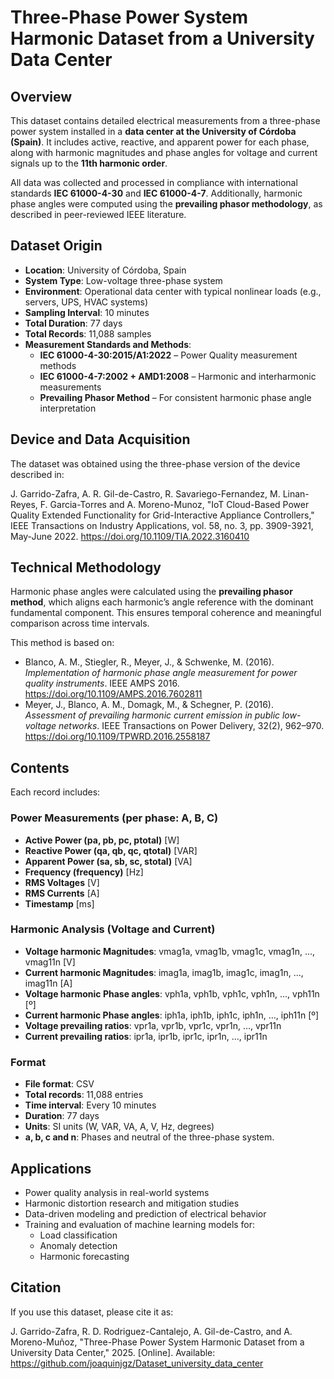 # Three-Phase Power System Harmonic Dataset from a University Data Center

## Overview

This dataset contains detailed electrical measurements from a three-phase power system installed in a **data center at the University of Córdoba (Spain)**. It includes active, reactive, and apparent power for each phase, along with harmonic magnitudes and phase angles for voltage and current signals up to the **11th harmonic order**.

All data was collected and processed in compliance with international standards **IEC 61000-4-30** and **IEC 61000-4-7**. Additionally, harmonic phase angles were computed using the **prevailing phasor methodology**, as described in peer-reviewed IEEE literature.

## Dataset Origin

- **Location**: University of Córdoba, Spain  
- **System Type**: Low-voltage three-phase system  
- **Environment**: Operational data center with typical nonlinear loads (e.g., servers, UPS, HVAC systems)  
- **Sampling Interval**: 10 minutes  
- **Total Duration**: 77 days  
- **Total Records**: 11,088 samples  
- **Measurement Standards and Methods**:
  - **IEC 61000-4-30:2015/A1:2022** – Power Quality measurement methods
  - **IEC 61000-4-7:2002 + AMD1:2008** – Harmonic and interharmonic measurements
  - **Prevailing Phasor Method** – For consistent harmonic phase angle interpretation

## Device and Data Acquisition

The dataset was obtained using the three-phase version of the device described in:

J. Garrido-Zafra, A. R. Gil-de-Castro, R. Savariego-Fernandez, M. Linan-Reyes, F. Garcia-Torres and A. Moreno-Munoz, "IoT Cloud-Based Power Quality Extended Functionality for Grid-Interactive Appliance Controllers," IEEE Transactions on Industry Applications, vol. 58, no. 3, pp. 3909-3921, May-June 2022. https://doi.org/10.1109/TIA.2022.3160410

## Technical Methodology

Harmonic phase angles were calculated using the **prevailing phasor method**, which aligns each harmonic’s angle reference with the dominant fundamental component. This ensures temporal coherence and meaningful comparison across time intervals.

This method is based on:

- Blanco, A. M., Stiegler, R., Meyer, J., & Schwenke, M. (2016). *Implementation of harmonic phase angle measurement for power quality instruments*. IEEE AMPS 2016. https://doi.org/10.1109/AMPS.2016.7602811  
- Meyer, J., Blanco, A. M., Domagk, M., & Schegner, P. (2016). *Assessment of prevailing harmonic current emission in public low-voltage networks*. IEEE Transactions on Power Delivery, 32(2), 962–970. https://doi.org/10.1109/TPWRD.2016.2558187

## Contents

Each record includes:

### Power Measurements (per phase: A, B, C)
- **Active Power (pa, pb, pc, ptotal)** [W]
- **Reactive Power (qa, qb, qc, qtotal)** [VAR]
- **Apparent Power (sa, sb, sc, stotal)** [VA]
- **Frequency (frequency)** [Hz]
- **RMS Voltages** [V]
- **RMS Currents** [A]
- **Timestamp** [ms]

### Harmonic Analysis (Voltage and Current)
- **Voltage harmonic Magnitudes**: vmag1a, vmag1b, vmag1c, vmag1n, ...,  vmag11n [V]
- **Current harmonic Magnitudes**: imag1a, imag1b, imag1c, imag1n, ...,  imag11n [A]
- **Voltage harmonic Phase angles**: vph1a, vph1b, vph1c, vph1n, ...,  vph11n [º]
- **Current harmonic Phase angles**: iph1a, iph1b, iph1c, iph1n, ...,  iph11n [º]
- **Voltage prevailing ratios**: vpr1a, vpr1b, vpr1c, vpr1n, ...,  vpr11n
- **Current prevailing ratios**: ipr1a, ipr1b, ipr1c, ipr1n, ...,  ipr11n

### Format

- **File format**: CSV  
- **Total records**: 11,088 entries  
- **Time interval**: Every 10 minutes  
- **Duration**: 77 days  
- **Units**: SI units (W, VAR, VA, A, V, Hz, degrees)
- **a, b, c and n**: Phases and neutral of the three-phase system.

## Applications

- Power quality analysis in real-world systems
- Harmonic distortion research and mitigation studies
- Data-driven modeling and prediction of electrical behavior
- Training and evaluation of machine learning models for:
  - Load classification
  - Anomaly detection
  - Harmonic forecasting

## Citation

If you use this dataset, please cite it as:

J. Garrido-Zafra, R. D. Rodriguez-Cantalejo, A. Gil-de-Castro, and A. Moreno-Muñoz, "Three-Phase Power System Harmonic Dataset from a University Data Center," 2025. [Online]. Available: https://github.com/joaquinjgz/Dataset_university_data_center

